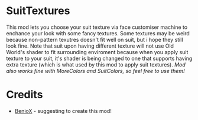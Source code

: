 # SuitTextures

This mod lets you choose your suit texture via face customiser machine to enchance your look with some fancy textures. Some textures may be weird because non-pattern texutres doesn't fit well on suit, but i hope they still look fine. 
Note that suit upon having different texture will not use Old World's shader to fit surrounding enviroment because when you apply suit texture to your suit, it's shader is being changed to one that supports having extra texture (which is what used by this mod to apply suit textures).
*Mod also works fine with MoreColors and SuitColors, so feel free to use them!*

# Credits

- [BenioX](https://twitch.tv/benioxoxox) - suggesting to create this mod!